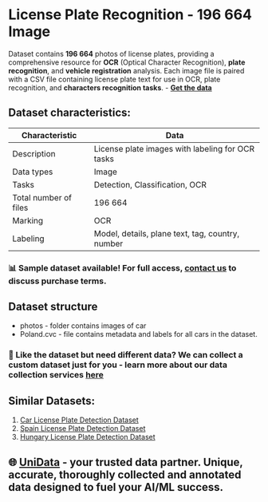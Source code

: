 # License Plate Recognition - 196 664 Image
Dataset contains **196 664** photos of license plates, providing a comprehensive resource for **OCR** (Optical Character Recognition), **plate recognition**, and **vehicle registration** analysis. Each image file is paired with a CSV file containing license plate text for use in OCR, plate recognition, and **characters recognition tasks**. - **[Get the data](https://unidata.pro/datasets/poland-license-plate-detection-dataset/?utm_source=github-sc&utm_medium=referral&utm_campaign=poland-license-plate-dataset)**
## Dataset characteristics:
| Characteristic       | Data                                      |
|----------------------|-------------------------------------------|
| Description          | License plate images with labeling for OCR tasks |
| Data types           | Image                                     |
| Tasks                | Detection, Classification, OCR            |
| Total number of files| 196 664                                    |
| Marking              | OCR                                       |
| Labeling             | Model, details, plane text, tag, country, number |

### 📊 Sample dataset available! For full access, [contact us](https://unidata.pro/datasets/poland-license-plate-detection-dataset/?utm_source=github-sc&utm_medium=referral&utm_campaign=poland-license-plate-dataset) to discuss purchase terms.

## Dataset structure
- photos - folder contains images of car
- Poland.cvc - file contains metadata and labels for all cars in the dataset.

### 🧩 Like the dataset but need different data? We can collect a custom dataset just for you - learn more about our data collection services [here](https://unidata.pro/datasets/poland-license-plate-detection-dataset/?utm_source=github-sc&utm_medium=referral&utm_campaign=poland-license-plate-dataset)

## Similar Datasets:
1. [Car License Plate Detection Dataset](https://unidata.pro/datasets/car-license-plates-ocr-image/?utm_source=github-sc&utm_medium=referral&utm_campaign=poland-license-plate-dataset)
2. [Spain License Plate Detection Dataset](https://unidata.pro/datasets/spain-license-plate-detection-dataset/?utm_source=github-sc&utm_medium=referral&utm_campaign=poland-license-plate-dataset)
3. [Hungary License Plate Detection Dataset](https://unidata.pro/datasets/hungary-license-plate-detection-dataset/?utm_source=github-sc&utm_medium=referral&utm_campaign=poland-license-plate-dataset)

## 🌐 [UniData](https://unidata.pro/datasets/poland-license-plate-detection-dataset/?utm_source=github-sc&utm_medium=referral&utm_campaign=poland-license-plate-dataset) - your trusted data partner. Unique, accurate, thoroughly collected and annotated data designed to fuel your AI/ML success.

